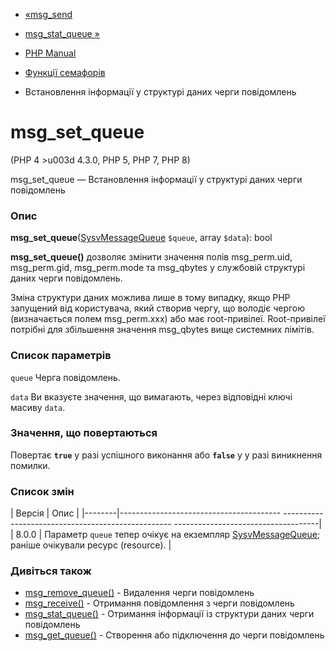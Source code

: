- [«msg_send](function.msg-send.md)
- [msg_stat_queue »](function.msg-stat-queue.md)

- [PHP Manual](index.md)
- [Функції семафорів](ref.sem.md)
- Встановлення інформації у структурі даних черги повідомлень

# msg_set_queue

(PHP 4 \>u003d 4.3.0, PHP 5, PHP 7, PHP 8)

msg_set_queue — Встановлення інформації у структурі даних черги
повідомлень

### Опис

**msg_set_queue**([SysvMessageQueue](class.sysvmessagequeue.md)
`$queue`, array `$data`): bool

**msg_set_queue()** дозволяє змінити значення полів msg_perm.uid,
msg_perm.gid, msg_perm.mode та msg_qbytes у службовій структурі даних
черги повідомлень.

Зміна структури даних можлива лише в тому випадку, якщо PHP
запущений від користувача, який створив чергу, що володіє чергою
(визначається полем msg_perm.xxx) або має root-привілеї.
Root-привілеї потрібні для збільшення значення msg_qbytes вище
системних лімітів.

### Список параметрів

`queue`
Черга повідомлень.

`data`
Ви вказуєте значення, що вимагають, через відповідні ключі
масиву `data`.

### Значення, що повертаються

Повертає **`true`** у разі успішного виконання або **`false`** у
у разі виникнення помилки.

### Список змін

| Версія | Опис |
|--------|---------------------------------------- -------------------------------------------------- ------------------------------------|
| 8.0.0 | Параметр `queue` тепер очікує на екземпляр [SysvMessageQueue](class.sysvmessagequeue.md); раніше очікували ресурс (resource). |

### Дивіться також

- [msg_remove_queue()](function.msg-remove-queue.md) - Видалення
черги повідомлень
- [msg_receive()](function.msg-receive.md) - Отримання повідомлення з
черги повідомлень
- [msg_stat_queue()](function.msg-stat-queue.md) - Отримання
інформації із структури даних черги повідомлень
- [msg_get_queue()](function.msg-get-queue.md) - Створення або
підключення до черги повідомлень
